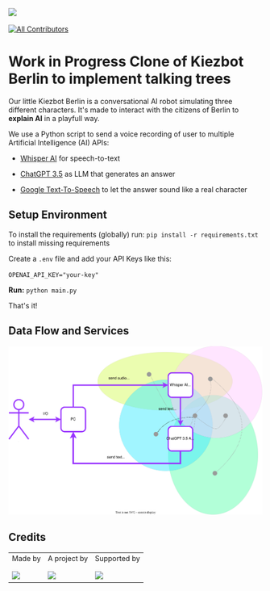 ![](https://img.shields.io/badge/Built%20with%20%E2%9D%A4%EF%B8%8F-at%20Technologiestiftung%20Berlin-blue)

<!-- ALL-CONTRIBUTORS-BADGE:START - Do not remove or modify this section -->

[![All Contributors](https://img.shields.io/badge/all_contributors-0-orange.svg?style=flat-square)](#contributors-)

<!-- ALL-CONTRIBUTORS-BADGE:END -->

# Work in Progress Clone of Kiezbot Berlin to implement talking trees
Our little Kiezbot Berlin is a conversational AI robot simulating three different characters. It's made to interact with the citizens of Berlin to **explain AI** in a playfull way.

We use a Python script to send a voice recording of user to multiple Artificial Intelligence (AI) APIs:
- [Whisper AI](https://openai.com/research/whisper) for speech-to-text
- [ChatGPT 3.5](https://platform.openai.com/docs/models/gpt-3-5) as LLM that generates an answer

- [Google Text-To-Speech](https://cloud.google.com/text-to-speech) to let the answer sound like a real character


## Setup Environment
To install the requirements (globally) run:
`pip install -r requirements.txt` to install missing requirements

Create a `.env` file and add your API Keys like this:

`OPENAI_API_KEY="your-key"`

**Run:** `python main.py`

That's it!

## Data Flow and Services

![Data Flow and Services](./img/THE-robot.svg)


## Credits

<table>
  <tr>
    <td>
      Made by <a href="https://citylab-berlin.org/de/start/">
        <br />
        <br />
        <img width="200" src="https://citylab-berlin.org/wp-content/uploads/2021/05/citylab-logo.svg" />
      </a>
    </td>
    <td>
      A project by <a href="https://www.technologiestiftung-berlin.de/">
        <br />
        <br />
        <img width="150" src="https://citylab-berlin.org/wp-content/uploads/2021/05/tsb.svg" />
      </a>
    </td>
    <td>
      Supported by <a href="https://www.berlin.de/rbmskzl/">
        <br />
        <br />
        <img width="80" src="https://citylab-berlin.org/wp-content/uploads/2021/12/B_RBmin_Skzl_Logo_DE_V_PT_RGB-300x200.png" />
      </a>
    </td>
  </tr>
</table>
